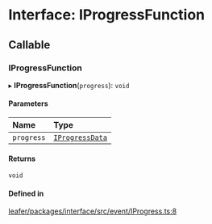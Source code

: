 # Interface: IProgressFunction

## Callable

### IProgressFunction

▸ **IProgressFunction**(`progress`): `void`

#### Parameters

| Name | Type |
| :------ | :------ |
| `progress` | [`IProgressData`](IProgressData.md) |

#### Returns

`void`

#### Defined in

[leafer/packages/interface/src/event/IProgress.ts:8](https://github.com/leaferjs/leafer/blob/4821e21/packages/interface/src/event/IProgress.ts#L8)
